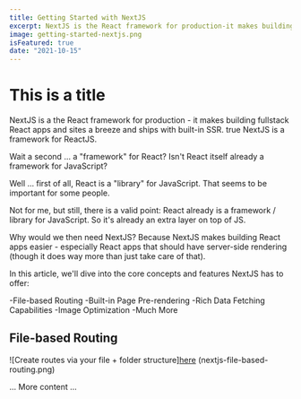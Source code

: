```yaml
---
title: Getting Started with NextJS
excerpt: NextJS is the React framework for production-it makes building fullstack react apps and sites a breeze.
image: getting-started-nextjs.png
isFeatured: true
date: "2021-10-15"
---
```


# This is a title

NextJS is a the React framework for production - it makes building fullstack React apps and sites a breeze and ships with built-in SSR.
true
NextJS is a framework for ReactJS.

Wait a second ... a "framework" for React? Isn't React itself already a framework for JavaScript?

Well ... first of all, React is a "library" for JavaScript. That seems to be important for some people.

Not for me, but still, there is a valid point: React already is a framework / library for JavaScript. So it's already an extra layer on top of JS.

Why would we then need NextJS?
Because NextJS makes building React apps easier - especially React apps that should have server-side rendering (though it does way more than just take care of that).

In this article, we'll dive into the core concepts and features NextJS has to offer:

-File-based Routing
-Built-in Page Pre-rendering
-Rich Data Fetching Capabilities
-Image Optimization
-Much More

## File-based Routing

![Create routes via your file + folder structure][here](https://nextjs.org)
(nextjs-file-based-routing.png)

... More content ...
